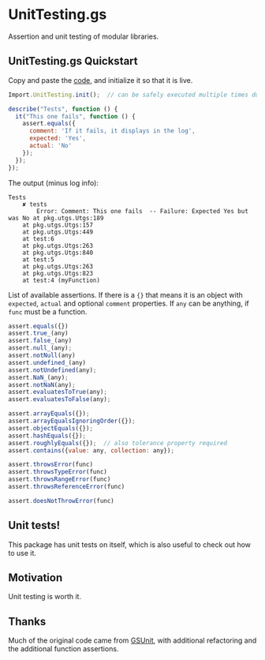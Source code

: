 # UnitTesting.gs

Assertion and unit testing of modular libraries.

## UnitTesting.gs Quickstart

Copy and paste the [code](https://github.com/classroomtechtools/modularLibraries.gs/blob/master/UnitTesting/UnitTesting.gs), and initialize it so that it is live.

```js
Import.UnitTesting.init();  // can be safely executed multiple times during execution

describe("Tests", function () {
  it("This one fails", function () {
    assert.equals({
      comment: 'If it fails, it displays in the log',
      expected: 'Yes',
      actual: 'No'
    });
  });
});
```

The output (minus log info):

```
Tests
    ✘ tests
        Error: Comment: This one fails  -- Failure: Expected Yes but was No at pkg.utgs.Utgs:189
    at pkg.utgs.Utgs:157
    at pkg.utgs.Utgs:449
    at test:6
    at pkg.utgs.Utgs:263
    at pkg.utgs.Utgs:840
    at test:5
    at pkg.utgs.Utgs:263
    at pkg.utgs.Utgs:823
    at test:4 (myFunction)
```

List of available assertions. If there is a `{}` that means it is an object with `expected`, `actual` and optional `comment` properties. If `any` can be anything, if `func` must be a function.

```js
assert.equals({})
assert.true_(any)
assert.false_(any)
assert.null_(any);
assert.notNull(any)
assert.undefined_(any)
assert.notUndefined(any);
assert.NaN_(any);
assert.notNaN(any);
assert.evaluatesToTrue(any);
assert.evaluatesToFalse(any);

assert.arrayEquals({});
assert.arrayEqualsIgnoringOrder({});
assert.objectEquals({});
assert.hashEquals({});
assert.roughlyEquals({});  // also tolerance property required
assert.contains({value: any, collection: any});

assert.throwsError(func)
assert.throwsTypeError(func)
assert.throwsRangeError(func)
assert.throwsReferenceError(func)

assert.doesNotThrowError(func)


```

## Unit tests!

This package has unit tests on itself, which is also useful to check out how to use it.

## Motivation

Unit testing is worth it.

## Thanks

Much of the original code came from [GSUnit](https://sites.google.com/site/scriptsexamples/custom-methods/gsunit), with additional refactoring and the additional function assertions.
